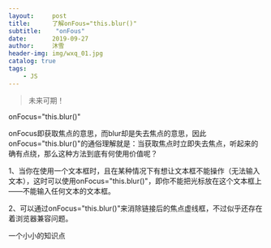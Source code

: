 ```yaml
---
layout:     post
title:      了解onFous="this.blur()"
subtitle:    "onFous"
date:       2019-09-27
author:     沐雪
header-img: img/wxq_01.jpg
catalog: true
tags:
    - JS
---
```


> 未来可期！

onFocus="this.blur()"

onFocus即获取焦点的意思，而blur却是失去焦点的意思，因此onFocus="this.blur()"的通俗理解就是：当获取焦点时立即失去焦点，听起来的确有点绕，那么这种方法到底有何使用价值呢？

1、当你在使用一个文本框时，且在某种情况下有想让文本框不能操作（无法输入文本），这时可以使用onFocus="this.blur()"，即你不能把光标放在这个文本框上——不能输入任何文本的文本框。

2、可以通过onFocus="this.blur()"来消除链接后的焦点虚线框，不过似乎还存在着浏览器兼容问题。

一个小小的知识点
